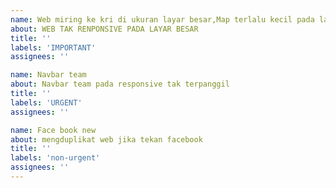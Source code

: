 ```yaml
---
name: Web miring ke kri di ukuran layar besar,Map terlalu kecil pada layar besar,Hero rusak karena gambar tak cukup besar
about: WEB TAK RENPONSIVE PADA LAYAR BESAR
title: ''
labels: 'IMPORTANT'
assignees: ''

name: Navbar team
about: Navbar team pada responsive tak terpanggil
title: ''
labels: 'URGENT'
assignees: ''

name: Face book new
about: mengduplikat web jika tekan facebook
title: ''
labels: 'non-urgent'
assignees: ''
---
```


